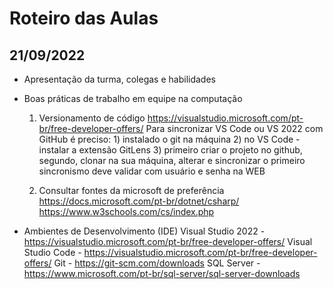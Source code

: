 # Roteiro das Aulas

## 21/09/2022

- Apresentação da turma, colegas e habilidades
- Boas práticas de trabalho em equipe na computação
    1) Versionamento de código
https://visualstudio.microsoft.com/pt-br/free-developer-offers/
        Para sincronizar VS Code ou VS 2022 com GitHub é preciso:
            1) instalado o git na máquina
            2) no VS Code - instalar a extensão GitLens
            3) primeiro criar o projeto no github, segundo, clonar na sua máquina, alterar e sincronizar
                o primeiro sincronismo deve validar com usuário e senha na WEB

    2) Consultar fontes da microsoft de preferência
        https://docs.microsoft.com/pt-br/dotnet/csharp/
        https://www.w3schools.com/cs/index.php

- Ambientes de Desenvolvimento (IDE)
    Visual Studio 2022 - https://visualstudio.microsoft.com/pt-br/free-developer-offers/
    Visual Studio Code - https://visualstudio.microsoft.com/pt-br/free-developer-offers/
    Git - https://git-scm.com/downloads
    SQL Server - https://www.microsoft.com/pt-br/sql-server/sql-server-downloads


